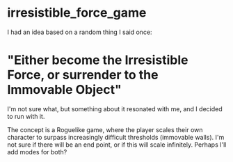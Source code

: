 # irresistible_force_game
I had an idea based on a random thing I said once:

# "Either become the Irresistible Force, or surrender to the Immovable Object"

I'm not sure what, but something about it resonated with me, and I decided to run with it.

The concept is a Roguelike game, where the player scales their own character to surpass increasingly difficult thresholds (immovable walls). I'm not sure if there will be an end point, or if this will scale infinitely. Perhaps I'll add modes for both?